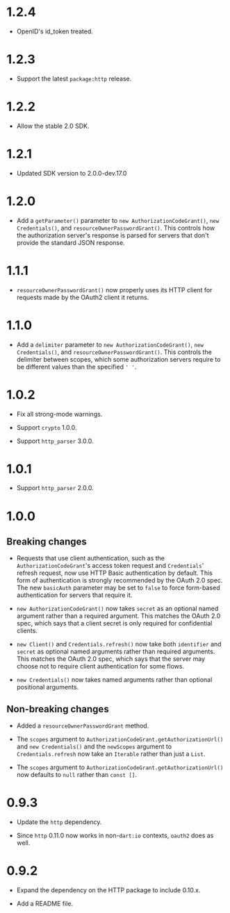 # 1.2.4

* OpenID's id_token treated.

# 1.2.3

* Support the latest `package:http` release.

# 1.2.2

* Allow the stable 2.0 SDK.

# 1.2.1

* Updated SDK version to 2.0.0-dev.17.0

# 1.2.0

* Add a `getParameter()` parameter to `new AuthorizationCodeGrant()`, `new
  Credentials()`, and `resourceOwnerPasswordGrant()`. This controls how the
  authorization server's response is parsed for servers that don't provide the
  standard JSON response.

# 1.1.1

* `resourceOwnerPasswordGrant()` now properly uses its HTTP client for requests
  made by the OAuth2 client it returns.

# 1.1.0

* Add a `delimiter` parameter to `new AuthorizationCodeGrant()`, `new
  Credentials()`, and `resourceOwnerPasswordGrant()`. This controls the
  delimiter between scopes, which some authorization servers require to be
  different values than the specified `' '`.

# 1.0.2

* Fix all strong-mode warnings.

* Support `crypto` 1.0.0.

* Support `http_parser` 3.0.0.

# 1.0.1

* Support `http_parser` 2.0.0.

# 1.0.0

## Breaking changes

* Requests that use client authentication, such as the
  `AuthorizationCodeGrant`'s access token request and `Credentials`' refresh
  request, now use HTTP Basic authentication by default. This form of
  authentication is strongly recommended by the OAuth 2.0 spec. The new
  `basicAuth` parameter may be set to `false` to force form-based authentication
  for servers that require it.

* `new AuthorizationCodeGrant()` now takes `secret` as an optional named
  argument rather than a required argument. This matches the OAuth 2.0 spec,
  which says that a client secret is only required for confidential clients.

* `new Client()` and `Credentials.refresh()` now take both `identifier` and
  `secret` as optional named arguments rather than required arguments. This
  matches the OAuth 2.0 spec, which says that the server may choose not to
  require client authentication for some flows.

* `new Credentials()` now takes named arguments rather than optional positional
  arguments.

## Non-breaking changes

* Added a `resourceOwnerPasswordGrant` method.

* The `scopes` argument to `AuthorizationCodeGrant.getAuthorizationUrl()` and
  `new Credentials()` and the `newScopes` argument to `Credentials.refresh` now
  take an `Iterable` rather than just a `List`.

* The `scopes` argument to `AuthorizationCodeGrant.getAuthorizationUrl()` now
  defaults to `null` rather than `const []`.

# 0.9.3

* Update the `http` dependency.

* Since `http` 0.11.0 now works in non-`dart:io` contexts, `oauth2` does as
  well.

# 0.9.2

* Expand the dependency on the HTTP package to include 0.10.x.

* Add a README file.
